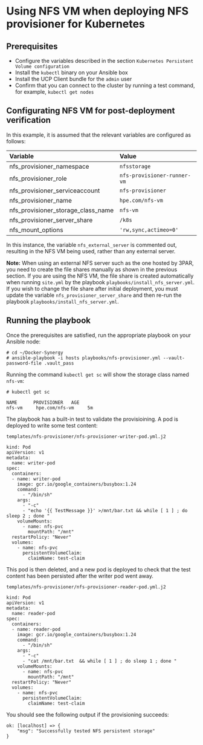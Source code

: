 # Using NFS VM when deploying NFS provisioner for Kubernetes

## Prerequisites

-   Configure the variables described in the section `Kubernetes Persistent Volume configuration`
-   Install the `kubectl` binary on your Ansible box
-   Install the UCP Client bundle for the `admin` user
-   Confirm that you can connect to the cluster by running a test command, for example, `kubectl get nodes`



## Configurating NFS VM for post-deployment verification

In this example, it is assumed that the relevant variables are configured as follows:

|Variable|Value|
|:-------|:----|
|nfs_provisioner_namespace|`nfsstorage`|
|nfs_provisioner_role|`nfs-provisioner-runner-vm`|
|nfs_provisioner_serviceaccount|`nfs-provisioner`|
|nfs_provisioner_name|`hpe.com/nfs-vm`|
|nfs_provisioner_storage_class_name|`nfs-vm`|
|nfs_provisioner_server_share|`/k8s`|
|nfs_mount_options|`'rw,sync,actimeo=0'`|


In this instance, the variable `nfs_external_server` is commented out, resulting in the NFS VM being used, rather
than any external server.

**Note:** When using an external NFS server such as the one hosted by 3PAR, you need to create the file shares manually as shown in the previous section. If you are using the NFS VM, the file share is created automatically when running `site.yml` by the playbook `playbooks/install_nfs_server.yml`. If you wish to change the
file share after initial deployment, you must update the variable `nfs_provisioner_server_share` and then re-run the playbook `playbooks/install_nfs_server.yml`.


## Running the playbook

Once the prerequisites are satisfied, run the appropriate playbook on your Ansible node:

```
# cd ~/Docker-Synergy
# ansible-playbook -i hosts playbooks/nfs-provisioner.yml --vault-password-file .vault_pass
```

Running the command `kubectl get sc` will show the storage class named `nfs-vm`:

```
# kubectl get sc

NAME      PROVISIONER   AGE
nfs-vm     hpe.com/nfs-vm     5m
```

The playbook has a built-in test to validate the provisioining. A pod is deployed to write some test content:

```
templates/nfs-provisioner/nfs-provisioner-writer-pod.yml.j2

kind: Pod
apiVersion: v1
metadata:
  name: writer-pod
spec:
  containers:
  - name: writer-pod
    image: gcr.io/google_containers/busybox:1.24
    command:
      - "/bin/sh"
    args:
      - "-c"
      - "echo '{{ TestMessage }}' >/mnt/bar.txt && while [ 1 ] ; do sleep 2 ; done "
    volumeMounts:
      - name: nfs-pvc
        mountPath: "/mnt"
  restartPolicy: "Never"
  volumes:
    - name: nfs-pvc
      persistentVolumeClaim:
        claimName: test-claim
```

This pod is then deleted, and a new pod is deployed to check that the test content has been persisted after the
writer pod went away.

```
templates/nfs-provisioner/nfs-provisioner-reader-pod.yml.j2

kind: Pod
apiVersion: v1
metadata:
  name: reader-pod
spec:
  containers:
  - name: reader-pod
    image: gcr.io/google_containers/busybox:1.24
    command:
      - "/bin/sh"
    args:
      - "-c"
      - "cat /mnt/bar.txt  && while [ 1 ] ; do sleep 1 ; done "
    volumeMounts:
      - name: nfs-pvc
        mountPath: "/mnt"
  restartPolicy: "Never"
  volumes:
    - name: nfs-pvc
      persistentVolumeClaim:
        claimName: test-claim
```


You should see the following output if the provisioning succeeds:

```
ok: [localhost] => {
    "msg": "Successfully tested NFS persistent storage"
}
```

